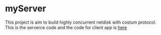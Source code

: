 # myServer

This project is aim to build highly concurrent netdisk with costum protocol. <br>
This is the serverce code and the code for client app is [here](https://github.com/chemoautotroph/NestDisk_Client)

